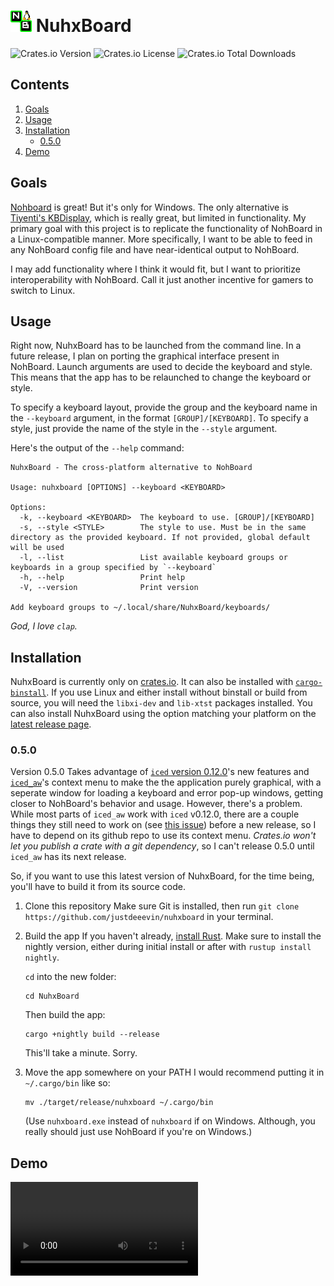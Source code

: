 # <img src="NuhxBoard.png" alt="The NuhxBoard logo" width="34"> NuhxBoard

![Crates.io Version](https://img.shields.io/crates/v/nuhxboard)
![Crates.io License](https://img.shields.io/crates/l/nuhxboard)
![Crates.io Total Downloads](https://img.shields.io/crates/d/nuhxboard)

## Contents

1. [Goals](#goals)
2. [Usage](#usage)
3. [Installation](#installation)
   - [0.5.0](#050)
4. [Demo](#demo)

## Goals

[Nohboard](https://github.com/ThoNohT/NohBoard) is great! But it's only for Windows. The only alternative is [Tiyenti's KBDisplay](https://github.com/Tiyenti/kbdisplay), which is really great, but limited in functionality. My primary goal with this project is to replicate the functionality of NohBoard in a Linux-compatible manner. More specifically, I want to be able to feed in any NohBoard config file and have near-identical output to NohBoard.

I may add functionality where I think it would fit, but I want to prioritize interoperability with NohBoard. Call it just another incentive for gamers to switch to Linux.

## Usage

Right now, NuhxBoard has to be launched from the command line. In a future release, I plan on porting the graphical interface present in NohBoard. Launch arguments are used to decide the keyboard and style. This means that the app has to be relaunched to change the keyboard or style.

To specify a keyboard layout, provide the group and the keyboard name in the `--keyboard` argument, in the format `[GROUP]/[KEYBOARD]`. To specify a style, just provide the name of the style in the `--style` argument.

Here's the output of the `--help` command:

```
NuhxBoard - The cross-platform alternative to NohBoard

Usage: nuhxboard [OPTIONS] --keyboard <KEYBOARD>

Options:
  -k, --keyboard <KEYBOARD>  The keyboard to use. [GROUP]/[KEYBOARD]
  -s, --style <STYLE>        The style to use. Must be in the same directory as the provided keyboard. If not provided, global default will be used
  -l, --list                 List available keyboard groups or keyboards in a group specified by `--keyboard`
  -h, --help                 Print help
  -V, --version              Print version

Add keyboard groups to ~/.local/share/NuhxBoard/keyboards/
```

_God, I love `clap`._

## Installation

NuhxBoard is currently only on [crates.io](https://crates.io/crates/nuhxboard). It can also be installed with [`cargo-binstall`](https://crates.io/crates/cargo-binstall).
If you use Linux and either install without binstall or build from source, you will need the `libxi-dev` and `lib-xtst` packages installed.
You can also install NuhxBoard using the option matching your platform on the [latest release page](https://github.com/thepyrotf2/nuhxboard/releases/latest).

### 0.5.0

Version 0.5.0 Takes advantage of [`iced` version 0.12.0](https://github.com/iced-rs/iced)'s new features and [`iced_aw`](https://github.com/iced-rs/iced_aw)'s context menu to make the the application purely graphical, with a seperate window for loading a keyboard and error pop-up windows, getting closer to NohBoard's behavior and usage. However, there's a problem. While most parts of `iced_aw` work with `iced` v0.12.0, there are a couple things they still need to work on (see [this issue](https://github.com/iced-rs/iced_aw/issues/196)) before a new release, so I have to depend on its github repo to use its context menu. _Crates.io won't let you publish a crate with a git dependency_, so I can't release 0.5.0 until `iced_aw` has its next release.

So, if you want to use this latest version of NuhxBoard, for the time being, you'll have to build it from its source code.

1. Clone this repository
   Make sure Git is installed, then run `git clone https://github.com/justdeeevin/nuhxboard` in your terminal.
2. Build the app
   If you haven't already, [install Rust](https://www.rust-lang.org/learn/get-started). Make sure to install the nightly version, either during initial install or after with `rustup install nightly`.

   `cd` into the new folder:

   ```
   cd NuhxBoard
   ```

   Then build the app:

   ```
   cargo +nightly build --release
   ```

   This'll take a minute. Sorry.

3. Move the app somewhere on your PATH
   I would recommend putting it in `~/.cargo/bin` like so:

   ```
   mv ./target/release/nuhxboard ~/.cargo/bin
   ```

   (Use `nuhxboard.exe` instead of `nuhxboard` if on Windows. Although, you really should just use NohBoard if you're on Windows.)

## Demo

![A demonstration of NuhxBoard's functionality](./media/NuhxBoard%20Demo.mp4)
